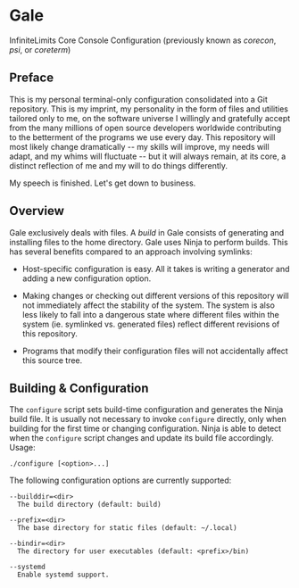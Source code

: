 # Gale

InfiniteLimits Core Console Configuration (previously known as _corecon_, _psi_,
or _coreterm_)

## Preface

This is my personal terminal-only configuration consolidated into a Git
repository. This is my imprint, my personality in the form of files and
utilities tailored only to me, on the software universe I willingly and
gratefully accept from the many millions of open source developers worldwide
contributing to the betterment of the programs we use every day. This repository
will most likely change dramatically -- my skills will improve, my needs will
adapt, and my whims will fluctuate -- but it will always remain, at its core, a
distinct reflection of me and my will to do things differently.

My speech is finished. Let's get down to business.

## Overview

Gale exclusively deals with files. A _build_ in Gale consists of generating and
installing files to the home directory. Gale uses Ninja to perform builds. This
has several benefits compared to an approach involving symlinks:

- Host-specific configuration is easy. All it takes is writing a generator and
  adding a new configuration option.

- Making changes or checking out different versions of this repository will not
  immediately affect the stability of the system. The system is also less likely
  to fall into a dangerous state where different files within the system (ie.
  symlinked vs. generated files) reflect different revisions of this repository.

- Programs that modify their configuration files will not accidentally affect
  this source tree.

## Building & Configuration

The `configure` script sets build-time configuration and generates the Ninja
build file. It is usually not necessary to invoke `configure` directly, only
when building for the first time or changing configuration. Ninja is able to
detect when the `configure` script changes and update its build file
accordingly. Usage:

    ./configure [<option>...]

The following configuration options are currently supported:

    --builddir=<dir>
      The build directory (default: build)

    --prefix=<dir>
      The base directory for static files (default: ~/.local)

    --bindir=<dir>
      The directory for user executables (default: <prefix>/bin)

    --systemd
      Enable systemd support.


